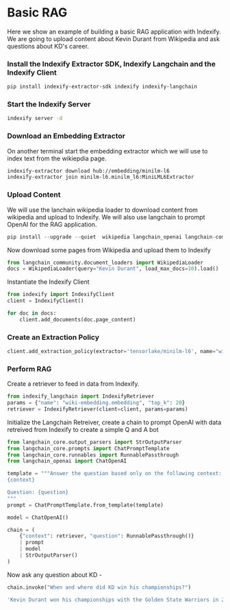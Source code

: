 # Basic RAG

Here we show an example of building a basic RAG application with Indexify. We are going to upload content about Kevin Durant from Wikipedia and ask questions about KD's career.

### Install the Indexify Extractor SDK, Indexify Langchain and the Indexify Client
```bash
pip install indexify-extractor-sdk indexify indexify-langchain
```

### Start the Indexify Server
```bash
indexify server -d
```

### Download an Embedding Extractor
On another terminal start the embedding extractor which we will use to index text from the wikiepdia page.
```bash
indexify-extractor download hub://embedding/minilm-l6
indexify-extractor join minilm-l6.minilm_l6:MiniLML6Extractor
```

### Upload Content
We will use the lanchain wikipedia loader to download content from wikipedia and upload to Indexify. We will also use langchain to prompt OpenAI for the RAG application.

```python
pip install --upgrade --quiet  wikipedia langchain_openai langchain-community
```

Now download some pages from Wikipedia and upload them to Indexify
```python
from langchain_community.document_loaders import WikipediaLoader
docs = WikipediaLoader(query="Kevin Durant", load_max_docs=10).load()
```

Instantiate the Indexify Client 
```python
from indexify import IndexifyClient
client = IndexifyClient()
```

```python
for doc in docs:
    client.add_documents(doc.page_content)
```

### Create an Extraction Policy 
```python
client.add_extraction_policy(extractor='tensorlake/minilm-l6', name="wiki-embedding")
```

### Perform RAG

Create a retriever to feed in data from Indexify. 

```python
from indexify_langchain import IndexifyRetriever
params = {"name": "wiki-embedding.embedding", "top_k": 20}
retriever = IndexifyRetriever(client=client, params=params)
```

Initialize the Langchain Retreiver, create a chain to prompt OpenAI with data retreived from Indexify to create a simple Q and A bot
```python
from langchain_core.output_parsers import StrOutputParser
from langchain_core.prompts import ChatPromptTemplate
from langchain_core.runnables import RunnablePassthrough
from langchain_openai import ChatOpenAI
```

```python
template = """Answer the question based only on the following context:
{context}

Question: {question}
"""
prompt = ChatPromptTemplate.from_template(template)

model = ChatOpenAI()

chain = (
    {"context": retriever, "question": RunnablePassthrough()}
    | prompt
    | model
    | StrOutputParser()
)
```
Now ask any question about KD -
```python
chain.invoke("When and where did KD win his championships?")
```

```bash
'Kevin Durant won his championships with the Golden State Warriors in 2017 and 2018.'
```


